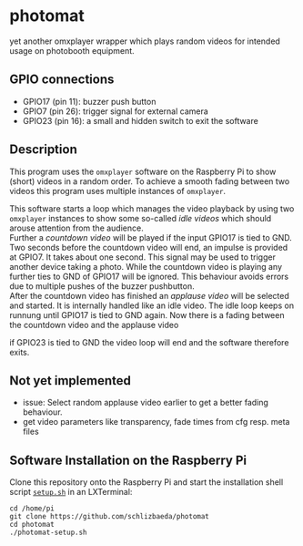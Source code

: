 # photomat
yet another omxplayer wrapper which plays random videos for intended usage on
photobooth equipment.

## GPIO connections
* GPIO17 (pin 11): buzzer push button
* GPIO7 (pin 26): trigger signal for external camera
* GPIO23 (pin 16): a small and hidden switch to exit the software

## Description
This program uses the `omxplayer` software on the Raspberry Pi to show (short)
videos in a random order. To achieve a smooth fading between two videos this
program uses multiple instances of `omxplayer`.

This software starts a loop which manages the video playback by using two
`omxplayer` instances to show some so-called _idle videos_ which should arouse
attention from the audience.  
Further a _countdown video_ will be played if the input GPIO17 is tied to GND.
Two seconds before the countdown video will end, an impulse is provided at 
GPIO7. It takes about one second. This signal may be used to trigger another
device taking a photo. While the countdown video is playing any further ties
to GND of GPIO17 will be ignored. This behaviour avoids errors due to multiple
pushes of the buzzer pushbutton.  
After the countdown video has finished an _applause video_ will be selected and
started. It is internally handled like an idle video. The idle loop keeps on
runnung until GPIO17 is tied to GND again. Now there is a fading between the
countdown video and the applause video

if GPIO23 is tied to GND the video loop will end and the software therefore
exits.

## Not yet implemented
* issue: Select random applause video earlier to get a better fading behaviour.
* get video parameters like transparency, fade times from cfg resp. meta files


## Software Installation on the Raspberry Pi
Clone this repository onto the Raspberry Pi and start the installation
shell script [`setup.sh`](https://github.com/schlizbaeda/photomat/blob/main/photomat-setup.sh)
in an LXTerminal:
```shell
cd /home/pi
git clone https://github.com/schlizbaeda/photomat
cd photomat
./photomat-setup.sh
```
